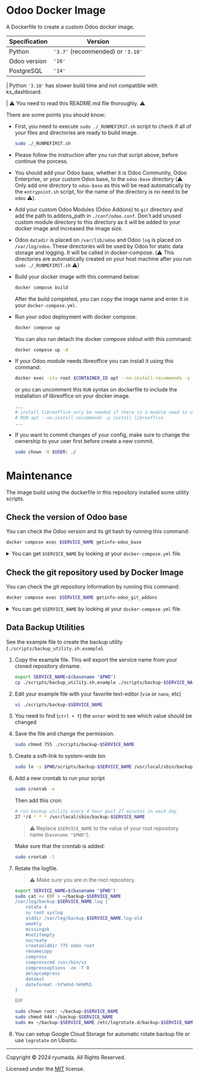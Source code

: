 # Odoo Docker Image
A Dockerfile to create a custom Odoo docker image.

| Specification | Version |
|----|----|
|Python|`'3.7'` (recommended) or `'3.10'`|
|Odoo version|`'16'`|
|PostgreSQL|`'14'`|

| Python `'3.10'` has slower build time and not compatible with ks_dashboard.

| ⚠️ You need to read this README.md file thoroughly. ⚠️

There are some points you should know:

- First, you need to execute `sudo ./_RUNMEFIRST.sh` script to check if all of your files and directories are ready to build image.
  ```bash
  sudo ./_RUNMEFIRST.sh
  ```

- Please follow the instruction after you run that script above, before continue the porcess.

- You should add your Odoo base, whether it is Odoo Community, Odoo Enterprise, or your custom Odoo base, to the `odoo-base` directory (⚠️ Only add one directory to `odoo-base` as this will be read automatically by the `entrypoint.sh` script, for the name of the directory is no need to be `odoo` ⚠️).

- Add your custom Odoo Modules (Odoo Addons) to `git` directory and add the path to addons_path in `./conf/odoo.conf`. Don't add unused custom module directory to this directory as it will be added to your docker image and increased the image size.

- Odoo `datadir` is placed on `/var/lib/odoo` and Odoo `log` is placed on `/var/log/odoo`. These directories will be used by Odoo for static data storage and logging. It will be called in docker-compose. (⚠️ This directories are automatically created on your host machine after you run `sudo ./_RUNMEFIRST.sh` ⚠️)

- Build your docker image with this command below:

  ```bash
  docker compose build
  ```

  After the build completed, you can copy the image name and enter it in your `docker-compose.yml`.

- Run your odoo deployment with docker compose.

  ```bash
  docker compose up
  ```

  You can also run detach the docker compose stdout with this command:

  ```bash
  docker compose up -d
  ```
  

- If your Odoo module needs libreoffice you can install it using this command:

  ```bash
  docker exec -itu root $CONTAINER_ID apt --no-install-recommends -y install libreoffice
  ```

  or you can uncomment this `RUN` syntax on dockerfile to include the installation of libreoffice on your docker image.

  ```dockerfile
  ...
  # install libreoffice only be needed if there is a module need to use libreoffice featrue
  # RUN apt --no-install-recommends -y install libreoffice
  ...
  ```

- If you want to commit changes of your config, make sure to change the ownership to your user first before create a new commit.
  ```bash
  sudo chown -R $USER: ./
  ```

# Maintenance
The image build using the dockerfile in this repository installed some utility scripts.

## Check the version of Odoo base
You can check the Odoo version and its git hash by running this command:

```bash
docker compose exec $SERVICE_NAME getinfo-odoo_base
```

<details>
  <summary>You can get <code>$SERVICE_NAME</code> by looking at your <code>docker-compose.yml</code> file. </summary>

  ```dockerfile
  ...
  services:
    # Enter the correct the service name, you can use company name (example: sudoerp)
    enter_the_correct_service_name: <<<<<<<<<<<<<<<<<<<<<<<<<<<<<<<
      # Enter the correct image name below (format: username/repo:tag, example: odoo:16.0)
      image: username/repo:tag
      build:
        context: .
        dockerfile: dockerfile
      # Because we use host ne
  ...
  ```
</details>

## Check the git repository used by Docker Image
You can check the git repository information by running this command:

```bash
docker compose exec $SERVICE_NAME getinfo-odoo_git_addons
```

<details>
  <summary>You can get <code>$SERVICE_NAME</code> by looking at your <code>docker-compose.yml</code> file. </summary>

  ```dockerfile
  ...
  services:
    # Enter the correct the service name, you can use company name (example: sudoerp)
    enter_the_correct_service_name: <<<<<<<<<<<<<<<<<<<<<<<<<<<<<<<
      # Enter the correct image name below (format: username/repo:tag, example: odoo:16.0)
      image: username/repo:tag
      build:
        context: .
        dockerfile: dockerfile
      # Because we use host ne
  ...
  ```
</details>

## Data Backup Utilities
See the example file to create the backup utility (`./scripts/backup_utility.sh.example`).

1. Copy the example file. This will export the service name from your cloned repository dirname.
    ```bash
    export SERVICE_NAME=$(basename "$PWD")
    cp ./scripts/backup_utility.sh.example ./scripts/backup-$SERVICE_NAME
    ```

2. Edit your example file with your favorite text-editor (`vim` or `nano`, etc)
    ```bash
    vi ./scripts/backup-$SERVICE_NAME
    ```

3. You need to find (`ctrl + f`) the `enter` word to see which value should be changed

4. Save the file and change the permission.
    ```bash
    sudo chmod 755 ./scripts/backup-$SERVICE_NAME
    ```

5. Create a soft-link to system-wide bin
    ```bash
    sudo ln -s $PWD/scripts/backup-$SERVICE_NAME /usr/local/sbin/backup-$SERVICE_NAME
    ```

6. Add a new crontab to run your script
    ```bash
    sudo crontab -e
    ```

    Then add this cron:
    
    ```bash
    # run backup utility every 4 hour past 27 minutes in each day
    27 */4 * * * /usr/local/sbin/backup-$SERVICE_NAME
    ```
    
    > ⚠️ Replace `$SERVICE_NAME` to the value of your root repository name (`basename "$PWD"`).

    Make sure that the crontab is added:

    ```bash
    sudo crontab -l
    ```

7. Rotate the logfile.
    > ⚠️ Make sure you are in the root repository.
    ```bash
    export SERVICE_NAME=$(basename "$PWD")
    sudo cat << EOF > ~/backup-$SERVICE_NAME
    /var/log/backup-$SERVICE_NAME.log {
        rotate 4
        su root syslog
        olddir /var/log/backup-$SERVICE_NAME.log-old
        weekly
        missingok
        #notifempty
        nocreate
        createolddir 775 odoo root
        renamecopy
        compress
        compresscmd /usr/bin/xz
        compressoptions -ze -T 0
        delaycompress
        dateext
        dateformat -%Y%m%d-%H%M%S
    }

    EOF

    sudo chown root: ~/backup-$SERVICE_NAME
    sudo chmod 644 ~/backup-$SERVICE_NAME
    sudo mv ~/backup-$SERVICE_NAME /etc/logrotate.d/backup-$SERVICE_NAME
    ```

8. You can setup Google Cloud Storage for automatic rotate backup file or use `logrotate` on Ubuntu.


---

Copyright © 2024 ryumada. All Rights Reserved.

Licensed under the [MIT](LICENSE) license.
